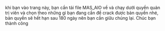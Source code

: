 khi bạn vào trang này, bạn cần tải file MAS_AIO về và chạy dưới quyền quản trị viên và chọn theo những gì bạn đang cần để crack được bản quyền nhé, bản quyền sẽ hết hạn sau 180 ngày nên bạn cần giữu chúng lại. Chúc bạn thành công
